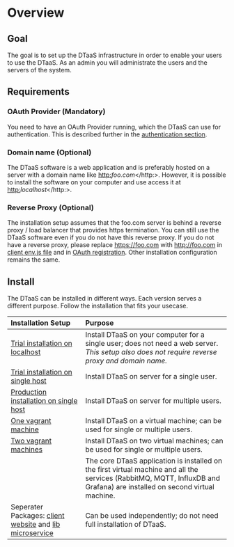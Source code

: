 # Overview

## Goal

The goal is to set up the DTaaS infrastructure in order to enable
your users to use the DTaaS.
As an admin you will administrate the users and the servers of the system.

## Requirements

### OAuth Provider (Mandatory)

You need to have an OAuth Provider running, which the DTaaS can use for
authentication. This is described further in
the [authentication section](./client/auth.md).

### Domain name (Optional)

The DTaaS software is a web application and is preferably hosted
 on a server with a domain name like <http:>_foo.com_</http:>.
However, it is possible to install the software on your computer
and use access it at <http:>_localhost_</http:>.

### Reverse Proxy (Optional)

The installation setup assumes that the foo.com server is behind a reverse
proxy / load balancer that provides https termination. You can still use
the DTaaS software even if you do not have this reverse proxy. If you do
not have a reverse proxy, please replace <https://foo.com>
with <http://foo.com> in
[client env.js file](./client/CLIENT.md) and in
[OAuth registration](./client/auth.md). Other installation configuration
remains the same.

## Install

The DTaaS can be installed in different ways. Each version serves a different purpose.
Follow the installation that fits your usecase.

| Installation Setup | Purpose |
|:-----|:-----|
| [Trial installation on localhost](./trial.md) | Install DTaaS on your computer for a single user; does not need a web server. _This setup also does not require reverse proxy and domain name._ |
| [Trial installation on single host](./trial.md) | Install DTaaS on server for a single user. |
| [Production installation on single host](./host.md) | Install DTaaS on server for multiple users. |
| [One vagrant machine](vagrant/single-machine.md) | Install DTaaS on a virtual machine; can be used for single or multiple users. |
| [Two vagrant machines](vagrant/two-machines.md) | Install DTaaS on two virtual machines; can be used for single or multiple users. |
|   | The core DTaaS application is installed on the first virtual machine and all the services (RabbitMQ, MQTT, InfluxDB and Grafana) are installed on second virtual machine. |
| Seperater Packages: [client website](client/CLIENT.md) and [lib microservice](servers/lib/LIB-MS.md) | Can be used independently; do not need full installation of DTaaS. |
